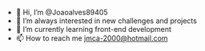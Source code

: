 - 👋 Hi, I’m @Joaoalves89405
- 👀 I’m always interested in new challenges and projects
- 🌱 I’m currently learning front-end development
- 📫 How to reach me jmca-2000@hotmail.com

<!---
Joaoalves89405/Joaoalves89405 is a ✨ special ✨ repository because its `README.md` (this file) appears on your GitHub profile.
You can click the Preview link to take a look at your changes.
--->
